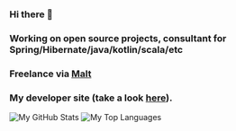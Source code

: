 ### Hi there 👋

### Working on open source projects, consultant for Spring/Hibernate/java/kotlin/scala/etc

### Freelance via [Malt](https://www.malt.fr/profile/yoanncaplain)

### My developer site (take a look [here](http://www.blackdread.org/)).

![My GitHub Stats](https://github-readme-stats.vercel.app/api?username=Blackdread&count_private=true&show_icons=true&include_all_commits=true)
![My Top Languages](https://github-readme-stats.vercel.app/api/top-langs/?username=Blackdread&langs_count=8&layout=compact)

<!--
**Blackdread/Blackdread** is a ✨ _special_ ✨ repository because its `README.md` (this file) appears on your GitHub profile.

Here are some ideas to get you started:

- 🔭 I’m currently working on ...
- 🌱 I’m currently learning ...
- 👯 I’m looking to collaborate on ...
- 🤔 I’m looking for help with ...
- 💬 Ask me about ...
- 📫 How to reach me: ...
- 😄 Pronouns: ...
- ⚡ Fun fact: ...
-->
